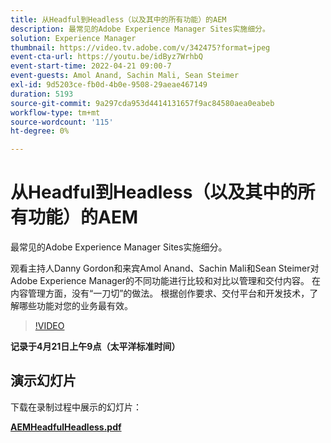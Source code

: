 ```yaml
---
title: 从Headful到Headless（以及其中的所有功能）的AEM
description: 最常见的Adobe Experience Manager Sites实施细分。
solution: Experience Manager
thumbnail: https://video.tv.adobe.com/v/342475?format=jpeg
event-cta-url: https://youtu.be/idByz7WrhbQ
event-start-time: 2022-04-21 09:00-7
event-guests: Amol Anand, Sachin Mali, Sean Steimer
exl-id: 9d5203ce-fb0d-4b0e-9508-29aeae467149
duration: 5193
source-git-commit: 9a297cda953d4414131657f9ac84580aea0eabeb
workflow-type: tm+mt
source-wordcount: '115'
ht-degree: 0%

---
```


# 从Headful到Headless（以及其中的所有功能）的AEM

最常见的Adobe Experience Manager Sites实施细分。

观看主持人Danny Gordon和来宾Amol Anand、Sachin Mali和Sean Steimer对Adobe Experience Manager的不同功能进行比较和对比以管理和交付内容。 在内容管理方面，没有“一刀切”的做法。 根据创作要求、交付平台和开发技术，了解哪些功能对您的业务最有效。

>[!VIDEO](https://video.tv.adobe.com/v/342475/?quality=12&learn=on)

**记录于4月21日上午9点（太平洋标准时间）**

## 演示幻灯片

下载在录制过程中展示的幻灯片：

**[AEMHeadfulHeadless.pdf](../assets/documents/AEMHeadfulHeadless.pdf)**
